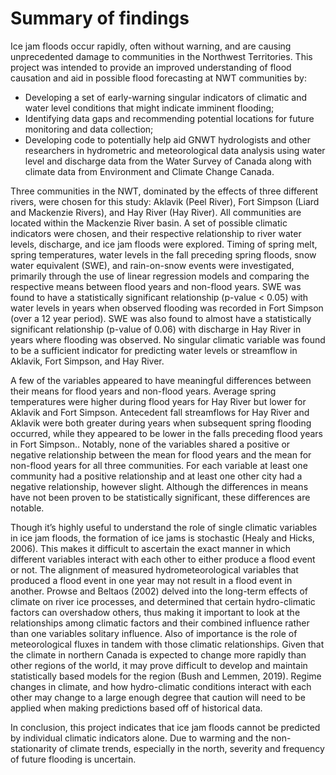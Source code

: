 ---
---

# Summary of findings

Ice jam floods occur rapidly, often without warning, and are causing unprecedented damage to communities in the Northwest Territories.   This project was intended to provide an improved understanding of flood causation and aid in possible flood forecasting at NWT communities by:

 * Developing a set of early-warning singular indicators of climatic and water level conditions that might indicate imminent flooding;
 * Identifying data gaps and recommending potential locations for future monitoring and data collection;
 * Developing code to potentially help aid GNWT hydrologists and other researchers in hydrometric and meteorological data analysis using water level and discharge data from the Water Survey of Canada along with climate data from Environment and Climate Change Canada.

Three communities in the NWT, dominated by the effects of three different rivers, were chosen for this study: Aklavik (Peel River), Fort Simpson (Liard and Mackenzie Rivers), and Hay River (Hay River).  All communities are located within the Mackenzie River basin.  A set of possible climatic indicators were chosen, and their respective relationship to river water levels, discharge, and ice jam floods were explored.  Timing of spring melt, spring temperatures, water levels in the fall preceding spring floods, snow water equivalent (SWE), and rain-on-snow events were investigated, primarily through the use of linear regression models and comparing the respective means between flood years and non-flood years.   SWE was found to have a statistically significant relationship (p-value < 0.05) with water levels in years when observed flooding was recorded in Fort Simpson (over a 12 year period).  SWE was also found to almost have a statistically significant relationship (p-value of 0.06) with discharge in Hay River in years where flooding was observed. No singular climatic variable was found to be a sufficient indicator for predicting water levels or streamflow in Aklavik, Fort Simpson, and Hay River.

A few of the variables appeared to have meaningful differences between their means for flood years and non-flood years.  Average spring temperatures were higher during flood years for Hay River but lower for Aklavik and Fort Simpson.  Antecedent fall streamflows for Hay River and Aklavik were both greater during years when subsequent spring flooding occurred, while they appeared to be lower in the falls preceding flood years in Fort Simpson..  Notably, none of the variables shared a positive or negative relationship between the mean for flood years and the mean for non-flood years for all three communities. For each variable at least one community had a positive relationship and at least one other city had a negative relationship, however slight. Although the differences in means have not been proven to be statistically significant, these differences are notable.

Though it’s highly useful to understand the role of single climatic variables in ice jam floods, the formation of ice jams is stochastic (Healy and Hicks, 2006).  This makes it difficult to ascertain the exact manner in which different variables interact with each other to either produce a flood event or not.  The alignment of measured hydrometeorological variables that produced a flood event in one year may not result in a flood event in another.  Prowse and Beltaos (2002) delved into the long-term effects of climate on river ice processes, and determined that certain hydro-climatic factors can overshadow others, thus making it important to look at the relationships among climatic factors and their combined influence rather than one variables solitary influence.  Also of importance is the role of meteorological fluxes in tandem with those climatic relationships.  Given that the climate in northern Canada is expected to change more rapidly than other regions of the world, it may prove difficult to develop and maintain statistically based models for the region (Bush and Lemmen, 2019). Regime changes in climate, and how hydro-climatic conditions interact with each other may change to a large enough degree that caution will need to be applied when making predictions based off of historical data.

In conclusion, this project indicates that ice jam floods cannot be predicted by individual climatic indicators alone. Due to warming and the non-stationarity of climate trends, especially in the north, severity and frequency of future flooding is uncertain.

